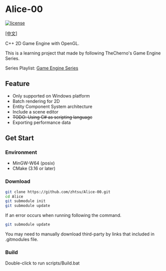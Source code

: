 # Alice-00
[![license](https://img.shields.io/github/license/zhtsu/Alice-00)](LICENSE)

[[中文]](README.zhCN.md)

C++ 2D Game Engine with OpenGL.

This is a learning project that made by following TheCherno's Game Engine Series.

Series Playlist: [Game Engine Series](https://www.youtube.com/playlist?list=PLlrATfBNZ98dC-V-N3m0Go4deliWHPFwT)

## Feature
- Only supported on Windows platform
- Batch rendering for 2D
- Entity Component System architecture
- Include a scene editor
- ~~TODO: Using C# as scripting language~~
- Exporting performance data

## Get Start
### Environment
- MinGW-W64 (posix)
- CMake (3.16 or later)

### Download
```bash
git clone https://github.com/zhtsu/Alice-00.git
cd Alice
git submodule init
git submodule update
```
If an error occurs when running following the command. 
```bash
git submodule update
```
You may need to manually download third-party by links that included in .gitmodules file.

### Build
Double-click to run scripts/Build.bat
